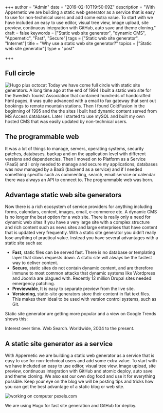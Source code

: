 +++
author = "Admin"
date = "2016-02-10T19:50:09Z"
description = "With Appernetic we are building a static web generator as a service that is easy to use for non-technical users and add some extra value. To start with we have included an easy to use editor, visual tree view, image upload, site preview, continuous integration with GitHub, auto save and theme cloning."
draft = false
keywords = ["Static web site generator", "dynamic CMS", "Appernetic", "Fast", "Secure"]
tags = ["Static web site generator", "Internet"]
title = "Why use a static web site generator?"
topics = ["Static web site generator"]
type = "post"

+++
## Full circle
![Hugo plus octocat][2]
Today we have come full circle with static site generators. A long time ago at the end of 1994 I built a static web site for the Swedish Tourist Association that contained hundreds of handcrafted html pages, it was quite advanced with a email to fax gateway that sent out bookings to remote mountain stations. Then I found ColdFusion in the beginning of 1995 and the the sites I built had dynamic content served from MS Access databases. Later I started to use mySQL and built my own hosted CMS that was easily updated by non-technical users. 

## The programmable web
It was a lot of things to manage, servers, operating systems, security patches, databases, backup and on the application level with different versions and dependencies. Then I moved on to Platform as a Service (PaaS) and I only needed to manage and secure my applications, databases was now managed by a BaaS (backend as a service) and if I needed something specific such as commenting, search, email service or calendar there was always an API to connect to. The programmable web was born. 

## Advantage static web site generators
Now there is a rich ecosystem of service providers for anything including forms, calendars, content, images, email, e-commerce etc. A dynamic CMS is no longer the best option for a web site. There is really only a need for dynamic web sites if you have a very large site with a complex structure and rich content such as news sites and large enterprises that have content that is updated very frequently. With a static site generator you didn’t really lose anything of practical value. Instead you have several advantages with a static site such as:

 - **Fast**, static files can be served fast. There is no database or templating layer that slows requests down. A static site will always be the fastest way to deliver content.
 - **Secure**, static sites do not contain dynamic content, and are therefore immune to most common attacks that dynamic systems like Wordpress and Joomla are plagued with.  Recently 12 million Drupal sites needed emergency patching.
 - **Previewable**, It is easy to separate preview from the live site.
 - **Versioning**, static-site generators store their content in flat text files. This makes them ideal to be used with version control systems, such as Git. 

Static site generator are getting more popular and a view on Google Trends shows this:
<script>
//function which gets screen width
function getWidth() {
  if (self.innerHeight) {
    return self.innerWidth;
  }
  if (document.documentElement && document.documentElement.clientHeight) {
    return document.documentElement.clientWidth;
  }
  if (document.body) {
    return document.body.clientWidth;
  }
}
  //define screen width variable. Subtract 15 pixels from width just to be on the safe side and reduce chance of getting a horizontal scroll bar
    var screenWidth = getWidth()-Number(15);
//replace the following URL with your own. Be sure to keep the modified part of the string in tact where it replaces the width with screenWidth variable
    var embedCode = "//www.google.com.au/trends/embed.js?hl=sv&q=static+site+generator&cmpt=q&tz=Etc/GMT-1&tz=Etc/GMT-1&content=1&cid=TIMESERIES_GRAPH_0&export=5&w="+screenWidth+"&h=330";
//write this new code to browser. Split '<script'> tags to prevent browser errors when writing.
document.write('<scr'+'ipt type=\"text/javascript\" src=\"'+embedCode+'\"></scr'+'ipt>');

</script>

Interest over time. Web Search. Worldwide, 2004 to the present.

## A static site generator as a service
With Appernetic we are building a static web generator as a service that is easy to use for non-technical users and add some extra value. To start with we have included an easy to use editor, visual tree view, image upload, site preview, continuous integration with GitHub and atomic deploy, auto save and theme cloning. We also eat our own dog food and use it for everything possible. Keep your eye on the blog we will be posting tips and tricks how you can get the best advantage of a static blog or web site.

![working on computer pexels.com][1]

We are using Hugo for fast site generation and GitHub for deploy. 


  [1]: /images/man-person-apple-iphone-opt.jpg
  [2]: /images/hugo-octocat.png
